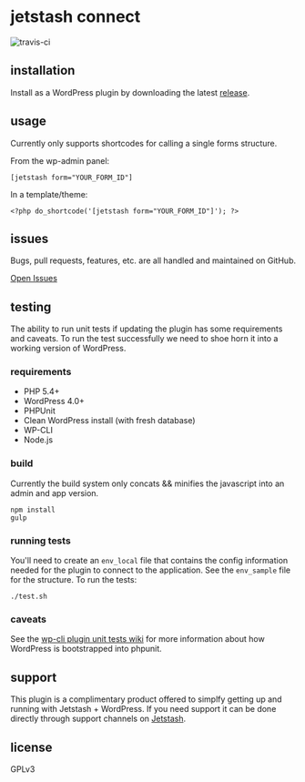 # jetstash connect

![travis-ci](https://api.travis-ci.org/jetstash/jetstash-connect.svg)  

## installation

Install as a WordPress plugin by downloading the latest [release](https://github.com/jetstash/jetstash-connect/releases).

## usage

Currently only supports shortcodes for calling a single forms structure.

From the wp-admin panel:

```
[jetstash form="YOUR_FORM_ID"]
```

In a template/theme:

```
<?php do_shortcode('[jetstash form="YOUR_FORM_ID"]'); ?>
```

## issues

Bugs, pull requests, features, etc. are all handled and maintained on GitHub.

[Open Issues](https://github.com/jetstash/jetstash-connect/issues)

## testing

The ability to run unit tests if updating the plugin has some requirements and caveats. To run the test successfully we need to shoe horn it into a working version of WordPress.

### requirements

 - PHP 5.4+  
 - WordPress 4.0+  
 - PHPUnit  
 - Clean WordPress install (with fresh database)  
 - WP-CLI  
 - Node.js  

### build

Currently the build system only concats && minifies the javascript into an admin and app version.

```
npm install
gulp
```

### running tests

You'll need to create an `env_local` file that contains the config information needed for the plugin to connect to the application. See the `env_sample` file for the structure. To run the tests:

```
./test.sh
```

### caveats

See the [wp-cli plugin unit tests wiki](https://github.com/wp-cli/wp-cli/wiki/Plugin-Unit-Tests) for more information about how WordPress is bootstrapped into phpunit.

## support

This plugin is a complimentary product offered to simplfy getting up and running with Jetstash + WordPress. If you need support it can be done directly through support channels on [Jetstash](https://www.jetstash.com).

## license

GPLv3
